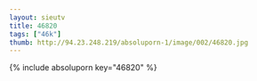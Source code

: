 ```yaml
--- 
layout: sieutv
title: 46820
tags: ["46k"]
thumb: http://94.23.248.219/absoluporn-1/image/002/46820.jpg
---
```

{% include absoluporn key="46820" %} 
